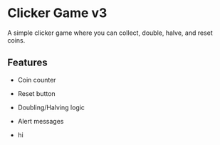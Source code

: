 # Clicker Game v3

A simple clicker game where you can collect, double, halve, and reset coins.

## Features
- Coin counter
- Reset button
- Doubling/Halving logic
- Alert messages

- hi
